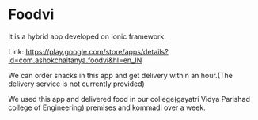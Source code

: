 # Foodvi

It is a hybrid app developed on Ionic framework.

Link: https://play.google.com/store/apps/details?id=com.ashokchaitanya.foodvi&hl=en_IN

We can order snacks in this app and get delivery within an hour.(The delivery service is not currently provided)

We used this app and delivered food in our college(gayatri Vidya Parishad college of Engineering) premises and kommadi over a week.
